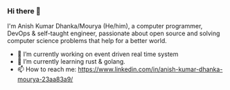 ### Hi there 👋
<!-- <img src="https://github.com/Anishmourya/anishmourya/blob/main/anish.png" align="right">
 -->
I'm Anish Kumar Dhanka/Mourya (He/him), a computer programmer, DevOps & self-taught engineer, passionate about open source and solving computer science problems that help for a better world.

- 🔭 I’m currently working on event driven real time system
- 🌱 I’m currently learning rust & golang.
- 📫 How to reach me: https://www.linkedin.com/in/anish-kumar-dhanka-mourya-23aa83a9/
 <!--
**Anishmourya/anishmourya** is a ✨ _special_ ✨ repository because its `README.md` (this file) appears on your GitHub profile.
Here are some ideas to get you started:

- 🔭 I’m currently working on ...
- 🌱 I’m currently learning ...
- 👯 I’m looking to collaborate on ...
- 🤔 I’m looking for help with ...
- 💬 Ask me about ...
- 📫 How to reach me: ...
- 😄 Pronouns: ...
- ⚡ Fun fact: ...
-->
